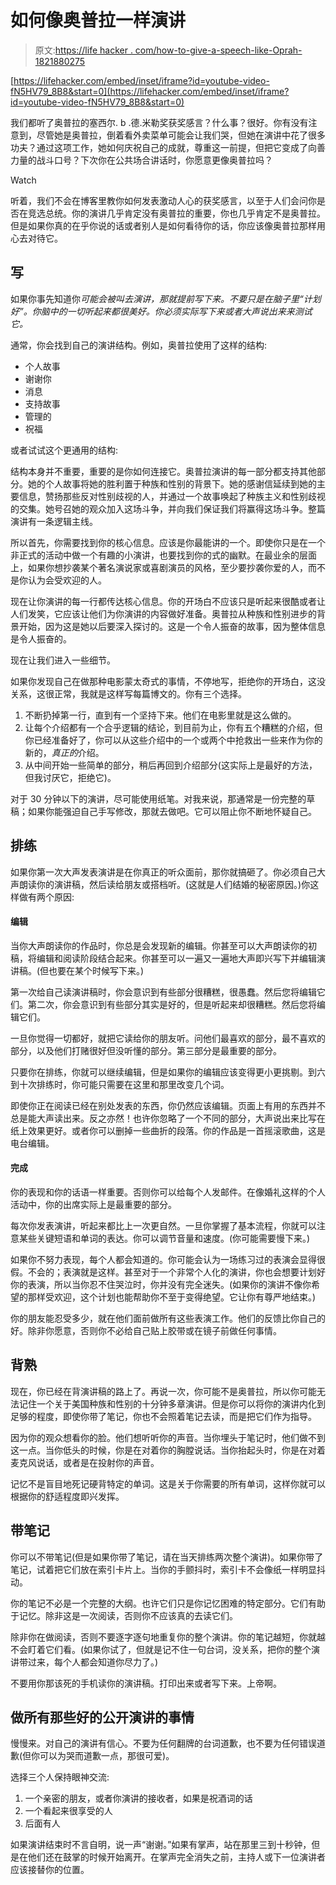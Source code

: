 # 如何像奥普拉一样演讲

> 原文:[https://life hacker . com/how-to-give-a-speech-like-Oprah-1821880275](https://lifehacker.com/how-to-give-a-speech-like-oprah-1821880275)

 [https://lifehacker.com/embed/inset/iframe?id=youtube-video-fN5HV79_8B8&start=0](https://lifehacker.com/embed/inset/iframe?id=youtube-video-fN5HV79_8B8&start=0) 

我们都听了奥普拉的塞西尔. b .德.米勒奖获奖感言？什么事？很好。你有没有注意到，尽管她是奥普拉，倒着看外卖菜单可能会让我们哭，但她在演讲中花了很多功夫？通过这项工作，她如何庆祝自己的成就，尊重这一前提，但把它变成了向善力量的战斗口号？下次你在公共场合讲话时，你愿意更像奥普拉吗？

Watch

听着，我们不会在博客里教你如何发表激动人心的获奖感言，以至于人们会问你是否在竞选总统。你的演讲几乎肯定没有奥普拉的重要，你也几乎肯定不是奥普拉。但是如果你真的在乎你说的话或者别人是如何看待你的话，你应该像奥普拉那样用心去对待它。

## **写**

如果你事先知道你*可能会被叫去演讲，那就提前写下来。不要只是在脑子里“计划好”。你脑中的一切听起来都很美好。你必须实际写下来或者大声说出来来测试它。*

通常，你会找到自己的演讲结构。例如，奥普拉使用了这样的结构:

*   个人故事
*   谢谢你
*   消息
*   支持故事
*   管理的
*   祝福

或者试试这个更通用的结构:

结构本身并不重要，重要的是你如何连接它。奥普拉演讲的每一部分都支持其他部分。她的个人故事将她的胜利置于种族和性别的背景下。她的感谢信延续到她的主要信息，赞扬那些反对性别歧视的人，并通过一个故事唤起了种族主义和性别歧视的交集。她号召她的观众加入这场斗争，并向我们保证我们将赢得这场斗争。整篇演讲有一条逻辑主线。

所以首先，你需要找到你的核心信息。应该是你最能讲的一个。即使你只是在一个非正式的活动中做一个有趣的小演讲，也要找到你的式的幽默。在最业余的层面上，如果你想抄袭某个著名演说家或喜剧演员的风格，至少要抄袭你爱的人，而不是你认为会受欢迎的人。

现在让你演讲的每一行都传达核心信息。你的开场白不应该只是听起来很酷或者让人们发笑，它应该让他们为你演讲的内容做好准备。奥普拉从种族和性别进步的背景开始，因为这是她以后要深入探讨的。这是一个令人振奋的故事，因为整体信息是令人振奋的。

现在让我们进入一些细节。

如果你发现自己在做那种电影蒙太奇式的事情，不停地写，拒绝你的开场白，这没关系，这很正常，我就是这样写每篇博文的。你有三个选择。

1.  不断扔掉第一行，直到有一个坚持下来。他们在电影里就是这么做的。
2.  让每个介绍都有一个合乎逻辑的结论，到目前为止，你有五个糟糕的介绍，但你已经准备好了，你可以从这些介绍中的一个或两个中抢救出一些来作为你的新的，*真正的*介绍。
3.  从中间开始一些简单的部分，稍后再回到介绍部分(这实际上是最好的方法，但我讨厌它，拒绝它)。

对于 30 分钟以下的演讲，尽可能使用纸笔。对我来说，那通常是一份完整的草稿；如果你能强迫自己手写修改，那就去做吧。它可以阻止你不断地怀疑自己。

## **排练**

如果你第一次大声发表演讲是在你真正的听众面前，那你就搞砸了。你必须自己大声朗读你的演讲稿，然后读给朋友或搭档听。(这就是人们结婚的秘密原因。)你这样做有两个原因:

#### 编辑

当你大声朗读你的作品时，你总是会发现新的编辑。你甚至可以大声朗读你的初稿，将编辑和阅读阶段结合起来。你甚至可以一遍又一遍地大声即兴写下并编辑演讲稿。(但也要在某个时候写下来。)

第一次给自己读演讲稿时，你会意识到有些部分很糟糕，很愚蠢。然后您将编辑它们。第二次，你会意识到有些部分其实是好的，但是听起来却很糟糕。然后您将编辑它们。

一旦你觉得一切都好，就把它读给你的朋友听。问他们最喜欢的部分，最不喜欢的部分，以及他们打赌很好但没听懂的部分。第三部分是最重要的部分。

只要你在排练，你就可以继续编辑，但是如果你的编辑应该变得更小更挑剔。到六到十次排练时，你可能只需要在这里和那里改变几个词。

即使你正在阅读已经在别处发表的东西，你仍然应该编辑。页面上有用的东西并不总是能大声读出来。反之亦然！也许你忽略了一个不同的部分，大声说出来比写在纸上效果更好。或者你可以删掉一些曲折的段落。你的作品是一首摇滚歌曲，这是电台编辑。

#### 完成

你的表现和你的话语一样重要。否则你可以给每个人发邮件。在像婚礼这样的个人活动中，你的出席实际上是最重要的部分。

每次你发表演讲，听起来都比上一次更自然。一旦你掌握了基本流程，你就可以注意某些关键短语和单词的表达。你可以调节音量和速度。(你可能需要慢下来。)

如果你不努力表现，每个人都会知道的。你可能会认为一场练习过的表演会显得很假。不会的；表演就是这样。甚至对于一个非常个人化的演讲，你也会想要计划好你的表演，所以当你忍不住哭泣时，你并没有完全迷失。(如果你的演讲不像你希望的那样受欢迎，这个计划也能帮助你不至于变得绝望。它让你有尊严地结束。)

你的朋友能忍受多少，就在他们面前做所有这些表演工作。他们的反馈比你自己的好。除非你愿意，否则你不必给自己贴上胶带或在镜子前做任何事情。

## **背熟**

现在，你已经在背演讲稿的路上了。再说一次，你可能不是奥普拉，所以你可能无法记住一个关于美国种族和性别的十分钟多章演讲。但是你可以将你的演讲内化到足够的程度，即使你带了笔记，你也不会照着笔记去读，而是把它们作为指导。

因为你的观众想看你的脸。他们想听听你的声音。当你埋头于笔记时，他们做不到这一点。当你低头的时候，你是在对着你的胸膛说话。当你抬起头时，你是在对着麦克风说话，或者是在投射你的声音。

记忆不是盲目地死记硬背特定的单词。这是关于你需要的所有单词，这样你就可以根据你的舒适程度即兴发挥。

## **带笔记**

你可以不带笔记(但是如果你带了笔记，请在当天排练两次整个演讲)。如果你带了笔记，试着把它们放在索引卡片上。当你的手颤抖时，索引卡不会像纸一样明显抖动。

你的笔记不必是一个完整的大纲。也许它们只是你记忆困难的特定部分。它们有助于记忆。除非这是一次阅读，否则你不应该真的去读它们。

除非你在做阅读，否则不要逐字逐句地重复你的整个演讲。你的笔记越短，你就越不会盯着它们看。(如果你试了，但就是记不住一句台词，没关系，把你的整个演讲带过来，每个人都会知道你尽力了。)

不要用你那该死的手机读你的演讲稿。打印出来或者写下来。上帝啊。

## 做所有那些好的公开演讲的事情

慢慢来。对自己的演讲有信心。不要为任何翻牌的台词道歉，也不要为任何错误道歉(但你可以为哭而道歉一点，那很可爱)。

选择三个人保持眼神交流:

1.  一个亲密的朋友，或者你演讲的接收者，如果是祝酒词的话
2.  一个看起来很享受的人
3.  后面有人

如果演讲结束时不言自明，说一声“谢谢。”如果有掌声，站在那里三到十秒钟，但是在他们还在鼓掌的时候开始离开。在掌声完全消失之前，主持人或下一位演讲者应该接替你的位置。